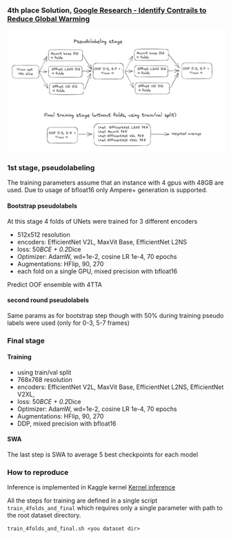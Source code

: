 ### 4th place Solution, [Google Research - Identify Contrails to Reduce Global Warming](https://www.kaggle.com/competitions/google-research-identify-contrails-reduce-global-warming/)

![architecture](assets/arch.png)

### 1st stage, pseudolabeling

The training parameters assume that an instance with 4 gpus with 48GB are used. 
Due to usage of bfloat16 only Ampere+ generation is supported.

#### Bootstrap pseudolabels
At this stage 4 folds of UNets were trained for 3 different encoders
- 512x512 resolution
- encoders: EfficientNet V2L, MaxVit Base, EfficientNet L2NS
- loss: 50*BCE + 0.2*Dice
- Optimizer: AdamW, wd=1e-2, cosine LR 1e-4, 70 epochs
- Augmentations: HFlip, 90, 270
- each fold on a single GPU, mixed precision with bfloat16 

Predict OOF ensemble with 4TTA

#### second round pseudolabels
Same params as for bootstrap step though with 50% during training pseudo labels were used (only for 0-3, 5-7 frames) 


### Final stage
#### Training
- using train/val split
- 768x768 resolution
- encoders: EfficientNet V2L, MaxVit Base, EfficientNet L2NS, EfficientNet V2XL,
- loss: 50*BCE + 0.2*Dice
- Optimizer: AdamW, wd=1e-2, cosine LR 1e-4, 70 epochs
- Augmentations: HFlip, 90, 270
- DDP, mixed precision with bfloat16
#### SWA

The last step is SWA to average 5 best checkpoints for each model


### How to reproduce

Inference is implemented in Kaggle kernel
[Kernel inference](https://www.kaggle.com/code/selimsef/kdl-unet-768-inference-contrails) 

All the steps for training are defined in a single script `train_4folds_and_final` which requires only a single parameter with path to the root dataset directory.
```
train_4folds_and_final.sh <you dataset dir>
```

